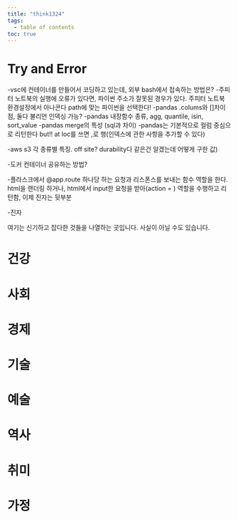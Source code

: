 ```yaml
---
title: "think1324"
tags:
  - table of contents
toc: true
---
```



# Try and Error

-vsc에 컨테이너를 만들어서 코딩하고 있는데, 외부 bash에서 접속하는 방법은?
-주피터 노트북의 실행에 오류가 있다면, 파이썬 주소가 잘못된 경우가 있다. 주피터 노트북 환경설정에서 아나콘다 path에 맞는 파이썬을 선택한다! 
-pandas .colums와 []차이점, 둘다 불리언 인덱싱 가능? 
-pandas 내장함수 종류, agg, quantile, isin, sort_value
-pandas merge의 특성 (sql과 차이)
-pandas는 기본적으로 컬럼 중심으로 리턴한다 but!! at loc를 쓰면 ,로 행(인덱스에 관한 사항을 추가할 수 있다)

-aws s3 각 종류별 특징. off site? durability다 같은건 알겠는데 어떻게 구한 값)

-도커 컨테이너 공유하는 방법?


-플라스크에서 @app.route 하나당 하는 요청과 리스폰스를 보내는 함수 역할을 한다.  html을 랜더링 하거나, html에서 input한 요청을 받아(action = ) 역할을 수행하고 리턴함, 이제 진자는 뒷부분

-진자























여기는 신기하고 잡다한 것들을 나열하는 곳입니다. 사실이 아닐 수도 있습니다.
# 건강



# 사회



# 경제



# 기술

# 예술

# 역사

# 취미

# 가정

